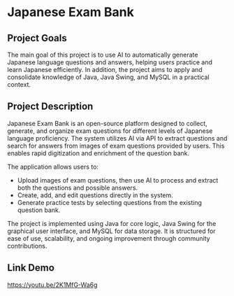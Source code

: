 # Japanese Exam Bank

## Project Goals

The main goal of this project is to use AI to automatically generate Japanese language questions and answers, helping users practice and learn Japanese efficiently. In addition, the project aims to apply and consolidate knowledge of Java, Java Swing, and MySQL in a practical context.

## Project Description

Japanese Exam Bank is an open-source platform designed to collect, generate, and organize exam questions for different levels of Japanese language proficiency. The system utilizes AI via API to extract questions and search for answers from images of exam questions provided by users. This enables rapid digitization and enrichment of the question bank.

The application allows users to:
- Upload images of exam questions, then use AI to process and extract both the questions and possible answers.
- Create, add, and edit questions directly in the system.
- Generate practice tests by selecting questions from the existing question bank.

The project is implemented using Java for core logic, Java Swing for the graphical user interface, and MySQL for data storage. It is structured for ease of use, scalability, and ongoing improvement through community contributions.

## Link Demo
https://youtu.be/2K1MfG-Wa6g

